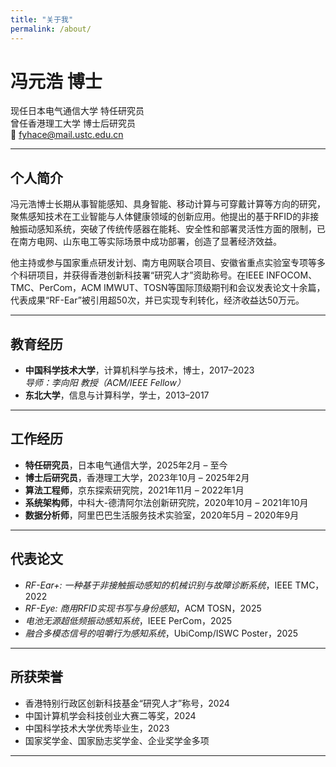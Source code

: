 ```yaml
---
title: "关于我"
permalink: /about/
---
```


# 冯元浩 博士

现任日本电气通信大学 特任研究员  
曾任香港理工大学 博士后研究员  
📧 fyhace@mail.ustc.edu.cn  

---

## 个人简介

冯元浩博士长期从事智能感知、具身智能、移动计算与可穿戴计算等方向的研究，聚焦感知技术在工业智能与人体健康领域的创新应用。他提出的基于RFID的非接触振动感知系统，突破了传统传感器在能耗、安全性和部署灵活性方面的限制，已在南方电网、山东电工等实际场景中成功部署，创造了显著经济效益。

他主持或参与国家重点研发计划、南方电网联合项目、安徽省重点实验室专项等多个科研项目，并获得香港创新科技署“研究人才”资助称号。在IEEE INFOCOM、TMC、PerCom，ACM IMWUT、TOSN等国际顶级期刊和会议发表论文十余篇，代表成果“RF-Ear”被引用超50次，并已实现专利转化，经济收益达50万元。

---

## 教育经历

- **中国科学技术大学**，计算机科学与技术，博士，2017–2023  
  *导师：李向阳 教授（ACM/IEEE Fellow）*  
- **东北大学**，信息与计算科学，学士，2013–2017  

---

## 工作经历

- **特任研究员**，日本电气通信大学，2025年2月 – 至今  
- **博士后研究员**，香港理工大学，2023年10月 – 2025年2月  
- **算法工程师**，京东探索研究院，2021年11月 – 2022年1月  
- **系统架构师**，中科大-德清阿尔法创新研究院，2020年10月 – 2021年10月  
- **数据分析师**，阿里巴巴生活服务技术实验室，2020年5月 – 2020年9月  

---

## 代表论文

- *RF-Ear+: 一种基于非接触振动感知的机械识别与故障诊断系统*，IEEE TMC，2022  
- *RF-Eye: 商用RFID实现书写与身份感知*，ACM TOSN，2025  
- *电池无源超低频振动感知系统*，IEEE PerCom，2025  
- *融合多模态信号的咀嚼行为感知系统*，UbiComp/ISWC Poster，2025  

---

## 所获荣誉

- 香港特别行政区创新科技基金“研究人才”称号，2024  
- 中国计算机学会科技创业大赛二等奖，2024  
- 中国科学技术大学优秀毕业生，2023  
- 国家奖学金、国家励志奖学金、企业奖学金多项  

---
